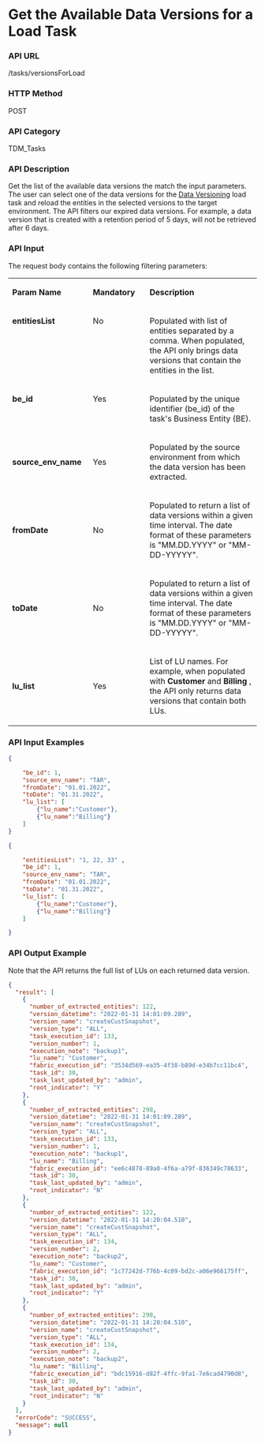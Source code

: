 # Get the Available Data Versions for a Load Task

### API URL

/tasks/versionsForLoad

### HTTP Method

POST

### API Category

TDM_Tasks

### API Description

Get the list of the available data versions the match the input parameters. The user can select one of the data versions for the [Data Versioning](/articles/TDM/tdm_gui/15_data_flux_task.md) load task and reload the entities in the selected versions to the target environment. The API filters our expired data versions. For example, a data version that is created with a retention period of 5 days, will not be retrieved after 6 days.

### API Input

The request body contains the following filtering parameters:

<table width="900pxl">
<tbody>
<tr>
<td style="width: 197.912px;"><strong>Param Name</strong></td>
<td style="width: 195.668px;">
<p><strong>Mandatory</strong></p>
</td>
<td style="width: 485.227px;">
<p><strong>Description</strong></p>
</td>
</tr>
<tr>
<td style="width: 197.912px;" valign="top">
<p><strong>entitiesList</strong></p>
</td>
<td style="width: 195.668px;" valign="top">
<p>No</p>
</td>
<td style="width: 485.227px;" valign="top">
<p>Populated with list of entities separated by a comma. When populated, the API only brings data versions that contain the entities in the list.</p>
</td>
</tr>
<tr>
<td style="width: 197.912px;" valign="top">
<p><strong>be_id</strong></p>
</td>
<td style="width: 195.668px;" valign="top">
<p>Yes</p>
</td>
<td style="width: 485.227px;">
<p>Populated by the unique identifier (be_id) of the task's Business Entity (BE).</p>
</td>
</tr>
<tr>
<td style="width: 197.912px;"><strong>source_env_name</strong></td>
<td style="width: 195.668px;">
<p>Yes</p>
</td>
<td style="width: 485.227px;">
<p>Populated by the source environment from which the data version has been extracted.</p>
</td>
</tr>
<tr>
<td style="width: 197.912px;"><strong>fromDate</strong></td>
<td style="width: 195.668px;">
<p>No</p>
</td>
<td style="width: 485.227px;">
<p>Populated to return a list of data versions within a given time interval. The date format of these parameters is "MM.DD.YYYY" or "MM-DD-YYYYY".</p>
</td>
</tr>
<tr>
<td style="width: 197.912px;"><strong>toDate</strong></td>
<td style="width: 195.668px;">
<p>No</p>
</td>
<td style="width: 485.227px;">
<p>Populated to return a list of data versions within a given time interval. The date format of these parameters is "MM.DD.YYYY" or "MM-DD-YYYYY".</p>
</td>
</tr>
<tr>
<td style="width: 197.912px;"><strong>lu_list</strong></td>
<td style="width: 195.668px;">
<p>Yes</p>
</td>
<td style="width: 485.227px;">
<p>List of LU names. For example, when populated with <strong>Customer</strong>&nbsp;and&nbsp;<strong>Billing</strong>&nbsp;, the API only returns data versions that contain both LUs.</p>
</td>
</tr>
</tbody>
</table>

### API Input Examples

```json
{

	"be_id": 1,
	"source_env_name": "TAR",
	"fromDate": "01.01.2022",
	"toDate": "01.31.2022",
	"lu_list": [
		{"lu_name":"Customer"},
		{"lu_name":"Billing"}
	]
}
```

```json
{

    "entitiesList": "1, 22, 33" ,	
    "be_id": 1,
    "source_env_name": "TAR",
    "fromDate": "01.01.2022",
    "toDate": "01.31.2022",
    "lu_list": [
    	{"lu_name":"Customer"},
		{"lu_name":"Billing"}
    ]

}
```



### API Output Example

Note that the API returns the full list of LUs on each returned data version.

```json
{
  "result": [
    {
      "number_of_extracted_entities": 122,
      "version_datetime": "2022-01-31 14:01:09.289",
      "version_name": "createCustSnapshot",  
      "version_type": "ALL",
      "task_execution_id": 133,
      "version_number": 1,   
      "execution_note": "backup1",
      "lu_name": "Customer",
      "fabric_execution_id": "3534d569-ea35-4f38-b89d-e34b7cc11bc4",
      "task_id": 30,
      "task_last_updated_by": "admin",
      "root_indicator": "Y"
    },
    {
      "number_of_extracted_entities": 298,
      "version_datetime": "2022-01-31 14:01:09.289",
      "version_name": "createCustSnapshot",
      "version_type": "ALL",
      "task_execution_id": 133,
      "version_number": 1,   
      "execution_note": "backup1",  
      "lu_name": "Billing",
      "fabric_execution_id": "ee6c4878-89a0-4f6a-a79f-836349c78633",
      "task_id": 30,
      "task_last_updated_by": "admin",
      "root_indicator": "N"
    },
    {
      "number_of_extracted_entities": 122,
      "version_datetime": "2022-01-31 14:20:04.510",
      "version_name": "createCustSnapshot",
      "version_type": "ALL",
      "task_execution_id": 134,
      "version_number": 2,   
      "execution_note": "backup2",
      "lu_name": "Customer",
      "fabric_execution_id": "1c77242d-776b-4c09-bd2c-a06e966175ff",
      "task_id": 30,
      "task_last_updated_by": "admin",
      "root_indicator": "Y"
    },
    {
      "number_of_extracted_entities": 298,
      "version_datetime": "2022-01-31 14:20:04.510",
      "version_name": "createCustSnapshot",
      "version_type": "ALL",
      "task_execution_id": 134, 
      "version_number": 2,   
      "execution_note": "backup2",
      "lu_name": "Billing",
      "fabric_execution_id": "bdc15916-d82f-4ffc-9fa1-7e6cad4790d8",
      "task_id": 30,
      "task_last_updated_by": "admin",
      "root_indicator": "N"
    }
  ],
  "errorCode": "SUCCESS",
  "message": null
}
```





